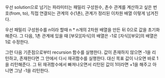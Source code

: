 우선 solution으로 넘기는 파라미터는 패밀리 구성원수, 촌수 관계를 계산하고 싶은 번호(from, to), 직접 연결되는 관계의 수(1촌), 관계가 정리된 이차원 배열 이렇게 넘겨진다.

우선 패밀리 구성원수를 n이라 할때 n * n개의 2차원 배열을 만든 뒤 0으로 값을 초기화해준다.
그 다음, 1촌 관계에 있을 때 [부모][자식]의 배열은 -1로 [자식][부모]의 배열은 1로 수정한다.

그런 다음 기준점으로부터 recursion 함수를 실행한다. 값이 존재하지 않으면 -1을 리턴하고, 존재한다면 그 안에서 다시 재귀함수를 실행한다. 대신 목표 값이 나오면 바로 1을 리턴해준다. 그 뒤 재귀함수에서 빠져나오면서 리턴된 값이 1이라면 +1을 해주고 아니면 그냥 -1을 리턴한다.